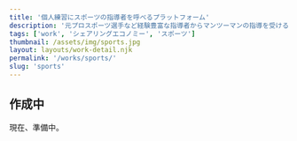 ```yaml
---
title: '個人練習にスポーツの指導者を呼べるプラットフォーム'
description: '元プロスポーツ選手など経験豊富な指導者からマンツーマンの指導を受けることができます。'
tags: ['work', 'シェアリングエコノミー', 'スポーツ']
thumbnail: /assets/img/sports.jpg
layout: layouts/work-detail.njk
permalink: '/works/sports/'
slug: 'sports'
---
```


## 作成中

現在、準備中。
